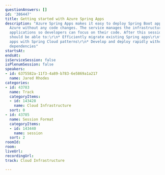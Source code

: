 ```yaml
---
questionAnswers: []
id: '386447'
title: Getting started with Azure Spring Apps
description: "Azure Spring Apps makes it easy to deploy Spring Boot applications to
  Azure without any code changes. The service manages the infrastructure of Spring
  applications so developers can focus on their code. After this session, attendees
  should be able to:\r\n* Efficiently migrate existing Spring apps\r\n* Modernize
  apps with Spring Cloud patterns\r\n* Develop and deploy rapidly without containerization
  dependencies"
startsAt: 
endsAt: 
isServiceSession: false
isPlenumSession: false
speakers:
- id: 6375582a-11f3-4a89-b783-6e5869a1a217
  name: Jared Rhodes
categories:
- id: 43783
  name: Track
  categoryItems:
  - id: 143428
    name: Cloud Infrastructure
  sort: 0
- id: 43785
  name: Session Format
  categoryItems:
  - id: 143440
    name: session
  sort: 2
roomId: 
room: 
liveUrl: 
recordingUrl: 
track: Cloud Infrastructure

---
```

